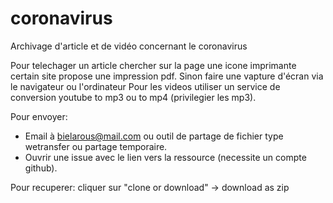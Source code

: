 # coronavirus
Archivage d'article et de vidéo concernant le coronavirus

Pour telechager un article chercher sur la page une icone imprimante certain site propose une impression pdf. 
Sinon faire une vapture d'écran via le navigateur ou l'ordinateur
Pour les videos utiliser un service de conversion youtube to mp3 ou to mp4 (privilegier les mp3).

Pour envoyer:
- Email à bielarous@mail.com ou outil de partage de fichier type wetransfer ou partage temporaire.
- Ouvrir une issue avec le lien vers la ressource (necessite un compte github).

Pour recuperer: cliquer sur "clone or download" -> download as zip
